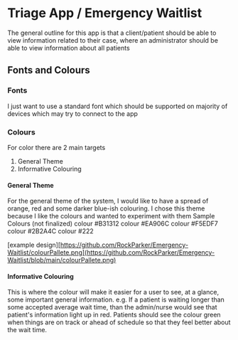 
# Triage App / Emergency Waitlist

The general outline for this app is that a client/patient should be able to view information related to their case, where an administrator should be able to view information about all patients

## Fonts and Colours
### Fonts
I just want to use a standard font which should be supported on majority of devices which may try to connect to the app

### Colours
For color there are 2 main targets
  1) General Theme
  2) Informative Colouring

#### General Theme
For the general theme of the system, I would like to have a spread of orange, red and some darker blue-ish colouring.
I chose this theme because I like the colours and wanted to experiment with them
Sample Colours (not finalized)
colour #B31312
colour #EA906C
colour #F5EDF7
colour #2B2A4C
colour #222

[example design][https://github.com/RockParker/Emergency-Waitlist/colourPallete.png](https://github.com/RockParker/Emergency-Waitlist/blob/main/colourPallete.png)

#### Informative Colouring
This is where the colour will make it easier for a user to see, at a glance, some important general information. 
e.g. If a patient is waiting longer than some accepted average wait time, than the admin/nurse would see that patient's information light up in red. Patients should see the colour green when things are on track or ahead of schedule so that they feel better about the wait time.

